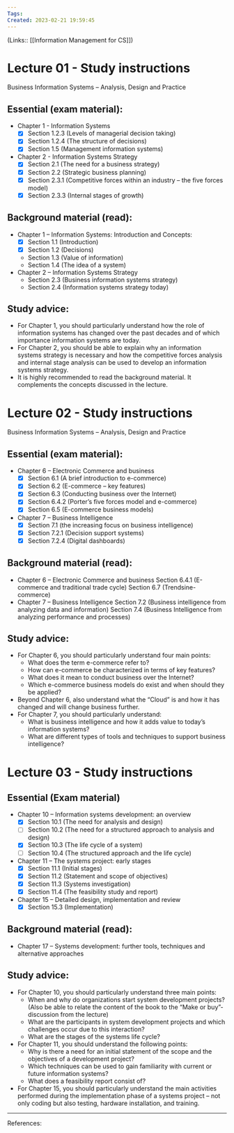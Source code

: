```yaml
---
Tags: 
Created: 2023-02-21 19:59:45
---
```

(Links:: [[Information Management for CS]])
# Lecture 01 - Study instructions
Business Information Systems – Analysis, Design and Practice
## Essential (exam material):
- Chapter 1 - Information Systems
	- [x] Section 1.2.3 (Levels of managerial decision taking) 
	- [x] Section 1.2.4 (The structure of decisions)
	- [x] Section 1.5 (Management information systems)
- Chapter 2 - Information Systems Strategy
	- [x] Section 2.1 (The need for a business strategy)
	- [x] Section 2.2 (Strategic business planning)
	- [x] Section 2.3.1 (Competitive forces within an industry – the five forces model)
	- [x] Section 2.3.3 (Internal stages of growth)
## Background material (read):
- Chapter 1 – Information Systems: Introduction and Concepts:
	- [x] Section 1.1 (Introduction)
	- [x] Section 1.2 (Decisions)
	- Section 1.3 (Value of information)
	- Section 1.4 (The idea of a system)
- Chapter 2 – Information Systems Strategy
	- Section 2.3 (Business information systems strategy)
	- Section 2.4 (Information systems strategy today)
## Study advice:
- For Chapter 1, you should particularly understand how the role of information systems has changed over the past decades and of which importance information systems are today.
- For Chapter 2, you should be able to explain why an information systems strategy is necessary and how the competitive forces analysis and internal stage analysis can be used to develop an information systems strategy.
- It is highly recommended to read the background material. It complements the concepts discussed in the lecture.
# Lecture 02 - Study instructions
Business Information Systems – Analysis, Design and Practice
## Essential (exam material):
- Chapter 6 – Electronic Commerce and business
	- [x] Section 6.1 (A brief introduction to e-commerce)
	- [x] Section 6.2 (E-commerce – key features)
	- [x] Section 6.3 (Conducting business over the Internet)
	- [x] Section 6.4.2 (Porter’s five forces model and e-commerce)
	- [x] Section 6.5 (E-commerce business models)
- Chapter 7 – Business Intelligence
	- [x] Section 7.1 (the increasing focus on business intelligence)
	- [x] Section 7.2.1 (Decision support systems)
	- [x] Section 7.2.4 (Digital dashboards)
## Background material (read):
- Chapter 6 – Electronic Commerce and business
	Section 6.4.1 (E-commerce and traditional trade cycle)
	Section 6.7 (Trendsine-commerce)
- Chapter 7 – Business Intelligence
	Section 7.2 (Business intelligence from analyzing data and information)
	Section 7.4 (Business Intelligence from analyzing performance and processes)
## Study advice:
- For Chapter 6, you should particularly understand four main points:
	- What does the term e-commerce refer to?
	- How can e-commerce be characterized in terms of key features?
	- What does it mean to conduct business over the Internet?
	- Which e-commerce business models do exist and when should they be applied?
- Beyond Chapter 6, also understand what the “Cloud” is and how it has changed and will change business further.
- For Chapter 7, you should particularly understand:
	- What is business intelligence and how it adds value to today’s information systems?
	- What are different types of tools and techniques to support business intelligence?
# Lecture 03 - Study instructions
## Essential (Exam material)
- Chapter 10 – Information systems development: an overview
	- [x] Section 10.1 (The need for analysis and design)
	- [ ] Section 10.2 (The need for a structured approach to analysis and design)
	- [x] Section 10.3 (The life cycle of a system)
	- [ ] Section 10.4 (The structured approach and the life cycle)
- Chapter 11 – The systems project: early stages
	- [x] Section 11.1 (Initial stages)
	- [x] Section 11.2 (Statement and scope of objectives)
	- [x] Section 11.3 (Systems investigation)
	- [x] Section 11.4 (The feasibility study and report)
- Chapter 15 – Detailed design, implementation and review
	- [x] Section 15.3 (Implementation)
## Background material (read):
- Chapter 17 – Systems development: further tools, techniques and alternative approaches
## Study advice:
- For Chapter 10, you should particularly understand three main points:
	- When and why do organizations start system development projects? (Also be able to relate the content of the book to the “Make or buy”-discussion from the lecture)
	- What are the participants in system development projects and which challenges occur due to this interaction?
	- What are the stages of the systems life cycle?
- For Chapter 11, you should understand the following points:
	- Why is there a need for an initial statement of the scope and the objectives of a development project?
	- Which techniques can be used to gain familiarity with current or future information systems?
	- What does a feasibility report consist of?
- For Chapter 15, you should particularly understand the main activities performed during the implementation phase of a systems project – not only coding but also testing, hardware installation, and training.

---
References: